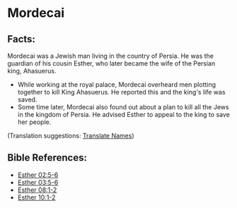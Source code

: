 # Mordecai #

## Facts: ##

Mordecai was a Jewish man living in the country of Persia. He was the guardian of his cousin Esther, who later became the wife of the Persian king, Ahasuerus.

* While working at the royal palace, Mordecai overheard men plotting together to kill King Ahasuerus. He reported this and the king's life was saved.
* Some time later, Mordecai also found out about a plan to kill all the Jews in the kingdom of Persia. He advised Esther to appeal to the king to save her people.

(Translation suggestions: [Translate Names](en/ta-vol1/translate/man/translate-names))



## Bible References: ##

* [Esther 02:5-6](en/tn/est/help/02/05)
* [Esther 03:5-6](en/tn/est/help/03/05)
* [Esther 08:1-2](en/tn/est/help/08/01)
* [Esther 10:1-2](en/tn/est/help/10/01)